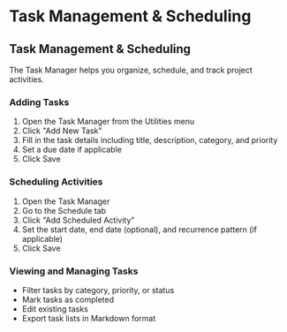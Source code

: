 # Task Management & Scheduling


## Task Management & Scheduling

The Task Manager helps you organize, schedule, and track project activities.

### Adding Tasks

1. Open the Task Manager from the Utilities menu
2. Click "Add New Task"
3. Fill in the task details including title, description, category, and priority
4. Set a due date if applicable
5. Click Save

### Scheduling Activities

1. Open the Task Manager
2. Go to the Schedule tab
3. Click "Add Scheduled Activity"
4. Set the start date, end date (optional), and recurrence pattern (if applicable)
5. Click Save

### Viewing and Managing Tasks

- Filter tasks by category, priority, or status
- Mark tasks as completed
- Edit existing tasks
- Export task lists in Markdown format
